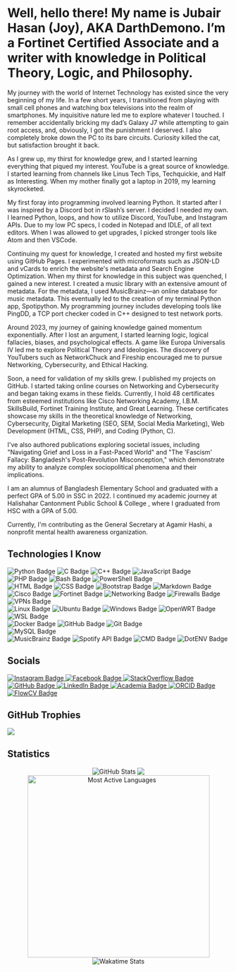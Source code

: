 <h1>Well, hello there! My name is Jubair Hasan (Joy), AKA DarthDemono. I’m a Fortinet Certified Associate and a writer with knowledge in Political Theory, Logic, and Philosophy.</h1>

My journey with the world of Internet Technology has existed since the very beginning of my life. In a few short years, I transitioned from playing with small cell phones and watching box televisions into the realm of smartphones. My inquisitive nature led me to explore whatever I touched. I remember accidentally bricking my dad’s Galaxy J7 while attempting to gain root access, and, obviously, I got the punishment I deserved. I also completely broke down the PC to its bare circuits. Curiosity killed the cat, but satisfaction brought it back.

As I grew up, my thirst for knowledge grew, and I started learning everything that piqued my interest. YouTube is a great source of knowledge. I started learning from channels like Linus Tech Tips, Techquickie, and Half as Interesting. When my mother finally got a laptop in 2019, my learning skyrocketed.

My first foray into programming involved learning Python. It started after I was inspired by a Discord bot in rSlash’s server. I decided I needed my own. I learned Python, loops, and how to utilize Discord, YouTube, and Instagram APIs. Due to my low PC specs, I coded in Notepad and IDLE, of all text editors. When I was allowed to get upgrades, I picked stronger tools like Atom and then VSCode.

Continuing my quest for knowledge, I created and hosted my first website using GitHub Pages. I experimented with microformats such as JSON-LD and vCards to enrich the website's metadata and Search Engine Optimization. When my thirst for knowledge in this subject was quenched, I gained a new interest. I created a music library with an extensive amount of metadata. For the metadata, I used MusicBrainz—an online database for music metadata. This eventually led to the creation of my terminal Python app, Spotipython. My programming journey includes developing tools like PingDD, a TCP port checker coded in C++ designed to test network ports.

Around 2023, my journey of gaining knowledge gained momentum exponentially. After I lost an argument, I started learning logic, logical fallacies, biases, and psychological effects. A game like Europa Universalis IV led me to explore Political Theory and Ideologies. The discovery of YouTubers such as NetworkChuck and Fireship encouraged me to pursue Networking, Cybersecurity, and Ethical Hacking.

Soon, a need for validation of my skills grew. I published my projects on GitHub. I started taking online courses on Networking and Cybersecurity and began taking exams in these fields. Currently, I hold 48 certificates from esteemed institutions like Cisco Networking Academy, I.B.M. SkillsBuild, Fortinet Training Institute, and Great Learning. These certificates showcase my skills in the theoretical knowledge of Networking, Cybersecurity, Digital Marketing (SEO, SEM, Social Media Marketing), Web Development (HTML, CSS, PHP), and Coding (Python, C).

I've also authored publications exploring societal issues, including "Navigating Grief and Loss in a Fast-Paced World" and "The 'Fascism' Fallacy: Bangladesh's Post-Revolution Misconception," which demonstrate my ability to analyze complex sociopolitical phenomena and their implications.

I am an alumnus of Bangladesh Elementary School and graduated with a perfect GPA of 5.00 in SSC in 2022. I continued my academic journey at Halishahar Cantonment Public School & College , where I graduated from HSC with a GPA of 5.00.

Currently, I'm contributing as the General Secretary at Agamir Hashi, a nonprofit mental health awareness organization.


## Technologies I Know

<div>
  <img src="https://img.shields.io/badge/-Python-%23323330.svg?style=for-the-badge&logoColor=white&&logo=python" alt="Python Badge">
  <img src="https://img.shields.io/badge/-C-%23323330.svg?style=for-the-badge&logoColor=white&&logo=c" alt="C Badge">
  <img src="https://img.shields.io/badge/-C++-%23323330.svg?style=for-the-badge&logoColor=white&&logo=c%2b%2b" alt="C++ Badge">
  <img src="https://img.shields.io/badge/-JavaScript-%23323330.svg?style=for-the-badge&logoColor=white&logo=javascript" alt="JavaScript Badge">
  <img src="https://img.shields.io/badge/-PHP-%23323330.svg?style=for-the-badge&logoColor=white&&logo=php" alt="PHP Badge">
  <img src="https://img.shields.io/badge/-Bash-%23323330.svg?style=for-the-badge&logoColor=white&&logo=gnubash" alt="Bash Badge">
  <img src="https://img.shields.io/badge/-PowerShell-%23323330.svg?style=for-the-badge&logoColor=white&&logo=powershell" alt="PowerShell Badge">
</div>
<div>
  <img src="https://img.shields.io/badge/-HTML-%23323330.svg?style=for-the-badge&logoColor=white&&logo=html5" alt="HTML Badge">
  <img src="https://img.shields.io/badge/-CSS-%23323330.svg?style=for-the-badge&logoColor=white&&logo=css3" alt="CSS Badge">
  <img src="https://img.shields.io/badge/-Bootstrap-%23323330.svg?style=for-the-badge&logoColor=white&&logo=bootstrap" alt="Bootstrap Badge">
  <img src="https://img.shields.io/badge/-Markdown-%23323330.svg?style=for-the-badge&logoColor=white&&logo=markdown" alt="Markdown Badge">
</div>
<div>
  <!-- Networking & Cybersecurity -->
  <img src="https://img.shields.io/badge/-Cisco-%23323330.svg?style=for-the-badge&logoColor=white&&logo=Cisco" alt="Cisco Badge">
  <img src="https://img.shields.io/badge/-Fortinet-%23323330.svg?style=for-the-badge&logoColor=white&&logo=fortinet" alt="Fortinet Badge">
  <img src="https://img.shields.io/badge/-Networking-%23323330.svg?style=for-the-badge&logoColor=white&&logo=network" alt="Networking Badge">
  <img src="https://img.shields.io/badge/-Firewalls-%23323330.svg?style=for-the-badge&logoColor=white&&logo=firewall" alt="Firewalls Badge">
  <img src="https://img.shields.io/badge/-VPNs-%23323330.svg?style=for-the-badge&logoColor=white&&logo=vpn" alt="VPNs Badge">
</div>
<div>
  <img src="https://img.shields.io/badge/-Linux-%23323330.svg?style=for-the-badge&logoColor=white&&logo=linux" alt="Linux Badge">
  <img src="https://img.shields.io/badge/-Ubuntu-%23323330.svg?style=for-the-badge&logoColor=white&&logo=ubuntu" alt="Ubuntu Badge">
  <img src="https://img.shields.io/badge/-Windows-%23323330.svg?style=for-the-badge&logoColor=white&&logo=Windows" alt="Windows Badge">
  <img src="https://img.shields.io/badge/-OpenWRT-%23323330.svg?style=for-the-badge&logoColor=white&&logo=openwrt" alt="OpenWRT Badge">
  <img src="https://img.shields.io/badge/-WSL-%23323330.svg?style=for-the-badge&logoColor=white&&logo=windows" alt="WSL Badge">
</div>
<div>
  <img src="https://img.shields.io/badge/-Docker-%23323330.svg?style=for-the-badge&logoColor=white&&logo=docker" alt="Docker Badge">
  <img src="https://img.shields.io/badge/-GitHub-%23323330.svg?style=for-the-badge&logoColor=white&&logo=github" alt="GitHub Badge">
  <img src="https://img.shields.io/badge/-Git-%23323330.svg?style=for-the-badge&logoColor=white&&logo=git" alt="Git Badge">
</div>
<div>
  <img src="https://img.shields.io/badge/-MySQL-%23323330.svg?style=for-the-badge&logoColor=white&&logo=mysql" alt="MySQL Badge">
</div>
<div>
  <img src="https://img.shields.io/badge/-MusicBrainz-%23323330.svg?style=for-the-badge&logoColor=white&&logo=musicbrainz" alt="MusicBrainz Badge">
  <img src="https://img.shields.io/badge/-Spotify%20API-%23323330.svg?style=for-the-badge&logoColor=white&&logo=spotify" alt="Spotify API Badge">
  <img src="https://img.shields.io/badge/-CMD-%23323330.svg?style=for-the-badge&logoColor=white&&logo=windowsterminal" alt="CMD Badge">
  <img src="https://img.shields.io/badge/-Dotenv-%23323330.svg?style=for-the-badge&logoColor=white&&logo=dotenv" alt="DotENV Badge">
</div>

## Socials

<div class="socialmedia-btns">
  <a href="https://instagram.com/darthdemono/" title="My Instagram">
    <img src="https://img.shields.io/badge/-Instagram-%23323330?style=for-the-badge&logoColor=white&logo=Instagram" alt="Instagram Badge">
  </a>
  <a href="https://www.facebook.com/darthdemono/" title="My Facebook Profile">
    <img src="https://img.shields.io/badge/-Facebook-%23323330?style=for-the-badge&logoColor=white&logo=Facebook" alt="Facebook Badge">
  </a>
  <a href="https://stackoverflow.com/users/13643722/darth-demono?tab=profile" title="My StackOverflow Profile">
    <img src="https://img.shields.io/badge/-Stack%20Overflow-%23323330?style=for-the-badge&logoColor=white&logo=StackOverflow" alt="StackOverflow Badge">
  </a>
  <a href="https://github.com/darthdemono" title="My GitHub Profile">
    <img src="https://img.shields.io/badge/-GitHub-%23323330?style=for-the-badge&logoColor=white&logo=GitHub" alt="GitHub Badge">
  </a>
  <a href="https://www.linkedin.com/in/darthdemono/" title="My LinkedIn Profile">
    <img src="https://img.shields.io/badge/-LinkedIn-%23323330?style=for-the-badge&logoColor=white&logo=LinkedIn" alt="LinkedIn Badge">
  </a>
  <a href="https://independent.academia.edu/darthdemono" title="My Academia Profile">
    <img src="https://img.shields.io/badge/-Academia-%23323330?style=for-the-badge&logoColor=white&logo=academia" alt="Academia Badge">
  </a>
  <a href="https://orcid.org/0009-0008-0763-8265" title="My ORCID Profile">
    <img src="https://img.shields.io/badge/-ORCID-%23323330?style=for-the-badge&logoColor=white&logo=orcid" alt="ORCID Badge">
  </a>
  <a href="https://flowcv.com/resume/bcsr5ufjhc" title="My FlowCV Resume">
    <img src="https://img.shields.io/badge/-Resume-%23323330?style=for-the-badge&logoColor=white&logo=cv" alt="FlowCV Badge">
  </a>
</div>

## GitHub Trophies
![](https://github-profile-trophy.vercel.app/?username=darthdemono&theme=dark&no-frame=true&no-bg=false&margin-w=4)

## Statistics

<div align="center">
  <img align="center" src="https://github-readme-stats.vercel.app/api?username=darthdemono&theme=dark&hide_border=false&include_all_commits=true&count_private=false" alt="GitHub Stats"/>
  <img align="center" src="https://nirzak-streak-stats.vercel.app/?user=darthdemono&theme=dark&hide_border=false&include_all_commits=true&count_private=false"/>
  <img align="center" src="https://github-readme-stats.vercel.app/api/top-langs/?username=darthdemono&theme=dark&hide_border=false&include_all_commits=true&count_private=false" width=413 alt="Most Active Languages"/>
  <img align="center" src="https://github-readme-stats.vercel.app/api/wakatime?username=darthdemono&theme=dark&hide_border=false&include_all_commits=true&count_private=false" alt="Wakatime Stats"/>
</div>
